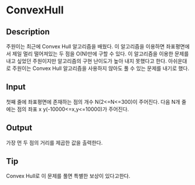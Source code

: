 # ConvexHull

## Description

주원이는 최근에 Convex Hull 알고리즘을 배웠다. 이 알고리즘을 이용하면 좌표평면에서 제일 멀리 떨어져있는 두 점을 O(N)만에 구할 수 있다. 이 알고리즘을 이용한 문제를 내고 싶었던 주원이지만 알고리즘의 구현 난이도가 높아 내지 못했다고 한다. 아쉬운대로 주원이는 Convex Hull 알고리즘을 사용하지 않아도 풀 수 있는 문제를 내기로 했다.

## Input

첫째 줄에 좌표평면에 존재하는 점의 개수 N(2<=N<=300)이 주어진다. 다음 N개 줄에는 점의 좌표 x y(-10000<=x,y<=10000)가 주어진다.

## Output

가장 먼 두 점의 거리를 제곱한 값을 출력한다.

## Tip

Convex Hull로 이 문제를 풀면 특별한 보상이 있다고한다.
